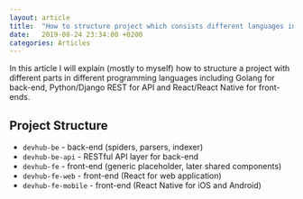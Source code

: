 ```yaml
---
layout: article
title:  "How to structure project which consists different languages including Golang for back-end"
date:   2019-08-24 23:34:00 +0200
categories: Articles
---
```


In this article I will explain (mostly to myself) how to structure a project with different parts in different programming languages including Golang for back-end, Python/Django REST for API and React/React Native for front-ends.

## Project Structure

- `devhub-be` - back-end (spiders, parsers, indexer)
- `devhub-be-api` - RESTful API layer for back-end
- `devhub-fe` - front-end (generic placeholder, later shared components)
- `devhub-fe-web` - front-end (React for web application)
- `devhub-fe-mobile` - front-end (React Native for iOS and Android)
